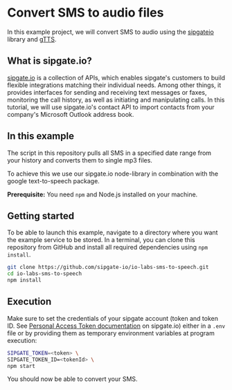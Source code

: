 # Convert SMS to audio files

In this example project, we will convert SMS to audio using the [sipgateio](https://github.com/sipgate-io/sipgateio-node) library and [gTTS](https://www.npmjs.com/package/gtts).

## What is sipgate.io?

[sipgate.io](https://www.sipgate.io/) is a collection of APIs, which enables sipgate's customers to build flexible integrations matching their individual needs.
Among other things, it provides interfaces for sending and receiving text messages or faxes, monitoring the call history, as well as initiating and manipulating calls.
In this tutorial, we will use sipgate.io's contact API to import contacts from your company's Microsoft Outlook address book.

## In this example

The script in this repository pulls all SMS in a specified date range from your history and converts them to single mp3 files.

To achieve this we use our sipgate.io node-library in combination with the google text-to-speech package.

**Prerequisite:** You need `npm` and Node.js installed on your machine. 

## Getting started

To be able to launch this example, navigate to a directory where you want the example service to be stored. In a terminal, you can clone this repository from GitHub and install all required dependencies using `npm install`.

```bash
git clone https://github.com/sipgate-io/io-labs-sms-to-speech.git
cd io-labs-sms-to-speech
npm install
```

## Execution

Make sure to set the credentials of your sipgate account (token and token ID. See [Personal Access Token documentation](https://www.sipgate.io/rest-api/authentication#personalAccessToken) on sipgate.io) either in a `.env` file or by providing them as temporary environment variables at program execution:

```bash
SIPGATE_TOKEN=<token> \
SIPGATE_TOKEN_ID=<tokenId> \
npm start
```

You should now be able to convert your SMS.
